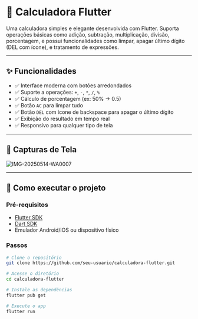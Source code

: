 # 📱 Calculadora Flutter

Uma calculadora simples e elegante desenvolvida com Flutter. Suporta operações básicas como adição, subtração, multiplicação, divisão, porcentagem, e possui funcionalidades como limpar, apagar último dígito (DEL com ícone), e tratamento de expressões.

---

## ✨ Funcionalidades

- ✅ Interface moderna com botões arredondados
- ✅ Suporte a operações: `+`, `-`, `*`, `/`, `%`
- ✅ Cálculo de porcentagem (ex: 50% → 0.5)
- ✅ Botão `AC` para limpar tudo
- ✅ Botão `DEL` com ícone de backspace para apagar o último dígito
- ✅ Exibição do resultado em tempo real
- ✅ Responsivo para qualquer tipo de tela

---

## 📸 Capturas de Tela

![IMG-20250514-WA0007](https://github.com/user-attachments/assets/bd647109-1082-4dad-80bd-59973856d1c1)


---

## 🚀 Como executar o projeto

### Pré-requisitos

- [Flutter SDK](https://docs.flutter.dev/get-started/install)
- [Dart SDK](https://dart.dev/get-dart)
- Emulador Android/iOS ou dispositivo físico

### Passos

```bash
# Clone o repositório
git clone https://github.com/seu-usuario/calculadora-flutter.git

# Acesse o diretório
cd calculadora-flutter

# Instale as dependências
flutter pub get

# Execute o app
flutter run
